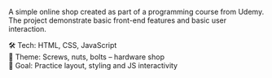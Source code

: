 A simple online shop created as part of a programming course from Udemy. The project demonstrate basic front-end features and basic user interaction.

🛠️ Tech: HTML, CSS, JavaScript  
🛒 Theme: Screws, nuts, bolts – hardware shop  
🎯 Goal: Practice layout, styling and JS interactivity
